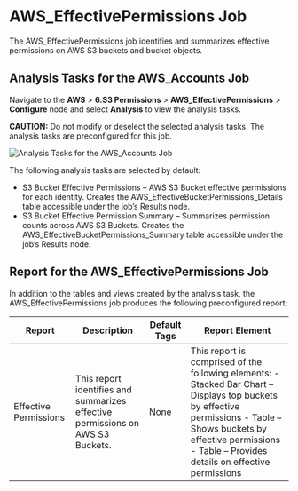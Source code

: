 # AWS_EffectivePermissions Job

The AWS_EffectivePermissions job identifies and summarizes effective permissions on AWS S3 buckets
and bucket objects.

## Analysis Tasks for the AWS_Accounts Job

Navigate to the **AWS** > **6.S3 Permissions** > **AWS_EffectivePermissions** > **Configure** node
and select **Analysis** to view the analysis tasks.

**CAUTION:** Do not modify or deselect the selected analysis tasks. The analysis tasks are
preconfigured for this job.

![Analysis Tasks for the AWS_Accounts Job](/img/product_docs/accessanalyzer/11.6/solutions/databases/db2/permissions/effectivepermissionsanalysis.webp)

The following analysis tasks are selected by default:

- S3 Bucket Effective Permissions – AWS S3 Bucket effective permissions for each identity. Creates
  the AWS_EffectiveBucketPermissions_Details table accessible under the job’s Results node.
- S3 Bucket Effective Permission Summary – Summarizes permission counts across AWS S3 Buckets.
  Creates the AWS_EffectiveBucketPermissions_Summary table accessible under the job’s Results node.

## Report for the AWS_EffectivePermissions Job

In addition to the tables and views created by the analysis task, the AWS_EffectivePermissions job
produces the following preconfigured report:

| Report                | Description                                                                    | Default Tags | Report Element                                                                                                                                                                                                               |
| --------------------- | ------------------------------------------------------------------------------ | ------------ | ---------------------------------------------------------------------------------------------------------------------------------------------------------------------------------------------------------------------------- |
| Effective Permissions | This report identifies and summarizes effective permissions on AWS S3 Buckets. | None         | This report is comprised of the following elements: - Stacked Bar Chart – Displays top buckets by effective permissions - Table – Shows buckets by effective permissions - Table – Provides details on effective permissions |
